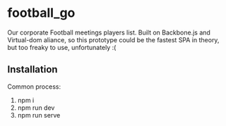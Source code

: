 # football_go

Our corporate Football meetings players list. Built on Backbone.js and Virtual-dom aliance, so this prototype could be the fastest SPA in theory, but too freaky to use, unfortunately :(

## Installation
Common process:
1. npm i
2. npm run dev
3. npm run serve
